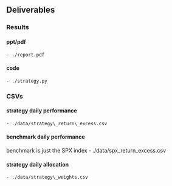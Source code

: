 ## Deliverables

### Results
#### ppt/pdf
	- ./report.pdf

#### code
	- ./strategy.py

### CSVs
#### strategy daily performance
	- ./data/strategy\_return\_excess.csv
#### benchmark daily performance
benchmark is just the SPX index
	- ./data/spx\_return\_excess.csv
#### strategy daily allocation
	- ./data/strategy\_weights.csv

